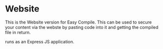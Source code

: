 # Website

This is the Website version for Easy Compile. This can be used to secure your content via the webste by pasting code into it and getting the compiled file in return.

runs as an Express JS application.
